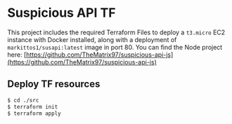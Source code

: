 # Suspicious API TF

This project includes the required Terraform Files to deploy a `t3.micro` EC2 instance with Docker installed, along with a deployment of `markittos1/susapi:latest` image in port 80.
You can find the Node project here: [https://github.com/TheMatrix97/suspicious-api-js](https://github.com/TheMatrix97/suspicious-api-js)


## Deploy TF resources

```bash
$ cd ./src
$ terraform init
$ terraform apply
```